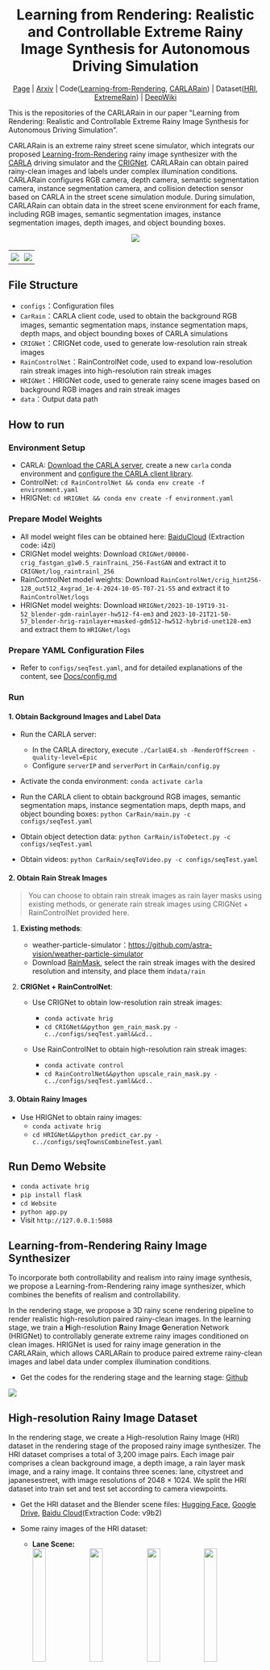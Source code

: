 <div align="center">

# Learning from Rendering: Realistic and Controllable Extreme Rainy Image Synthesis for Autonomous Driving Simulation

<div>
  <a href="https://kb824999404.github.io/HRIG/">Page</a> |
  <a href="https://arxiv.org/abs/2502.16421">Arxiv</a> |
  Code(<a href="https://github.com/kb824999404/HRIG">Learning-from-Rendering</a>, <a href="https://github.com/kb824999404/CARLARain">CARLARain</a>) |
  Dataset(<a href="https://huggingface.co/datasets/Ian824/High-Resolution-Rainy-Image">HRI</a>, <a href="https://huggingface.co/datasets/Ian824/High-Resolution-Rainy-Image/tree/main/CARLARain-Data/ExtremeRain">ExtremeRain</a>) |
  <a href="https://deepwiki.com/kb824999404/CARLARain">DeepWiki</a>
</div>

</div>

This is the repositories of the CARLARain in our paper "Learning from Rendering: Realistic and Controllable Extreme Rainy Image Synthesis for Autonomous Driving Simulation".

CARLARain is an extreme rainy street scene simulator, which integrats our proposed [Learning-from-Rendering](https://kb824999404.github.io/HRIG/) rainy image synthesizer with the [CARLA](https://github.com/carla-simulator/carla) driving simulator and the [CRIGNet](https://doi.org/10.1007/978-981-97-5597-4_8). CARLARain can obtain paired rainy-clean images and labels under complex illumination conditions. CARLARain configures RGB camera, depth camera, semantic segmentation camera, instance segmentation camera, and collision detection sensor based on CARLA in the street scene simulation module. During simulation, CARLARain can obtain data in the street scene environment for each frame, including RGB images, semantic segmentation images, instance segmentation images, depth images, and object bounding boxes. 


<div align="center">

![](Docs/CARLARain图EN.svg)


<table>
<tr>
<td style="border: none; padding: 5px;"><img src="Docs/CARLARain_Clean.gif" /></td>
<td style="border: none; padding: 5px;"><img src="Docs/CARLARain_Rainy.gif" /></td>
</tr>
</table>

</div>

## File Structure

* `configs`：Configuration files
* `CarRain`：CARLA client code, used to obtain the background RGB images, semantic segmentation maps, instance segmentation maps, depth maps, and object bounding boxes of CARLA simulations
* `CRIGNet`：CRIGNet code, used to generate low-resolution rain streak images
* `RainControlNet`：RainControlNet code, used to expand low-resolution rain streak images into high-resolution rain streak images
* `HRIGNet`：HRIGNet code, used to generate rainy scene images based on background RGB images and rain streak images
* `data`：Output data path


## How to run

### Environment Setup

* CARLA: [Download the CARLA server](https://carla.readthedocs.io/en/latest/start_quickstart/#carla-installation), create a new `carla` conda environment and [configure the CARLA client library](https://carla.readthedocs.io/en/latest/start_quickstart/#install-client-library).
* ControlNet: `cd RainControlNet && conda env create -f environment.yaml`
* HRIGNet: `cd HRIGNet && conda env create -f environment.yaml`


### Prepare Model Weights

* All model weight files can be obtained here: [BaiduCloud](https://pan.baidu.com/s/1FXNk-y86rxXeUYwPoGWnpQ?pwd=i4zi ) (Extraction code: i4zi)
* CRIGNet model weights: Download `CRIGNet/00000-crig_fastgan_g1w0.5_rainTrainL_256-FastGAN` and extract it to `CRIGNet/log_raintrainl_256`
* RainControlNet model weights: Download `RainControlNet/crig_hint256-128_out512_4xgrad_1e-4-2024-10-05-T07-21-55` and extract it to `RainControlNet/logs`
* HRIGNet model weights: Download `HRIGNet/2023-10-19T19-31-52_blender-gdm-rainlayer-hw512-f4-em3` and `2023-10-21T21-50-57_blender-hrig-rainlayer+masked-gdm512-hw512-hybrid-unet128-em3` and extract them to `HRIGNet/logs`

### Prepare YAML Configuration Files

* Refer to `configs/seqTest.yaml`, and for detailed explanations of the content, see [Docs/config.md](./Docs/config.md#EN)

### Run

#### 1. Obtain Background Images and Label Data

* Run the CARLA server:
  * In the CARLA directory, execute `./CarlaUE4.sh -RenderOffScreen -quality-level=Epic`
  * Configure `serverIP` and `serverPort` in `CarRain/config.py`

* Activate the conda environment: `conda activate carla`
* Run the CARLA client to obtain background RGB images, semantic segmentation maps, instance segmentation maps, depth maps, and object bounding boxes: `python CarRain/main.py -c configs/seqTest.yaml`
* Obtain object detection data: `python CarRain/isToDetect.py -c configs/seqTest.yaml`
* Obtain videos: `python CarRain/seqToVideo.py -c configs/seqTest.yaml`

#### 2. Obtain Rain Streak Images

> You can choose to obtain rain streak images as rain layer masks using existing methods, or generate rain streak images using CRIGNet + RainControlNet provided here.

1. **Existing methods**:
   * weather-particle-simulator：https://github.com/astra-vision/weather-particle-simulator
   * Download [RainMask](https://pan.baidu.com/s/1FXNk-y86rxXeUYwPoGWnpQ?pwd=i4zi ), select the rain streak images with the desired resolution and intensity, and place them in`data/rain`


2. **CRIGNet + RainControlNet**:
   * Use CRIGNet to obtain low-resolution rain streak images:
     * `conda activate hrig`
     * `cd CRIGNet&&python gen_rain_mask.py -c../configs/seqTest.yaml&&cd..`

   * Use RainControlNet to obtain high-resolution rain streak images:
     * `conda activate control`
     * `cd RainControlNet&&python upscale_rain_mask.py -c../configs/seqTest.yaml&&cd..`

#### 3. Obtain Rainy Images

* Use HRIGNet to obtain rainy images:
  * `conda activate hrig`
  * `cd HRIGNet&&python predict_car.py -c../configs/seqTownsCombineTest.yaml`


## Run Demo Website

* `conda activate hrig`
* `pip install flask`
* `cd Website`
* `python app.py`
* Visit `http://127.0.0.1:5088`

## Learning-from-Rendering Rainy Image Synthesizer

To incorporate both controllability and realism into rainy image synthesis, we propose a Learning-from-Rendering rainy image synthesizer, which combines the benefits of realism and controllability. 

In the rendering stage, we propose a 3D rainy scene rendering pipeline to render realistic high-resolution paired rainy-clean images. In the learning stage, we train a **H**igh-resolution **R**ainy **I**mage **G**eneration Network (HRIGNet) to controllably generate extreme rainy images conditioned on clean images. HRIGNet is used for rainy image generation in the CARLARain, which allows CARLARain to produce paired extreme rainy-clean images and label data under complex illumination conditions.

* Get the codes for the rendering stage and the learning stage: [Github](https://github.com/kb824999404/HRIG)

![](Docs/Learning-from-Rendering.svg)

## High-resolution Rainy Image Dataset

In the rendering stage, we create a High-resolution Rainy Image (HRI) dataset in the rendering stage of the proposed rainy image synthesizer. The HRI dataset comprises a total of 3,200 image pairs. Each image pair comprises a clean background image, a depth image, a rain layer mask image, and a rainy image. It contains three scenes: lane, citystreet and japanesestreet, with image resolutions of 2048 $\times$ 1024. We split the HRI dataset into train set and test set according to camera viewpoints.

* Get the HRI dataset and the Blender scene files: [Hugging Face](https://huggingface.co/datasets/Ian824/High-Resolution-Rainy-Image), [Google Drive](https://drive.google.com/drive/folders/1MSS-iNaLxI05K_10pHMWYibrDJtMJngP?usp=sharing), [Baidu Cloud](https://pan.baidu.com/s/14G4fE8_7lswvod6OtIbOew?pwd=v9b2)(Extraction Code: v9b2)

* Some rainy images of the HRI dataset:
    * **Lane Scene:**
      <div class="hri-images-container">
        <img src="Docs/HRIDataset/lane/front_100mm_frame_1000.jpg" style="width: 24%;margin-bottom: 5px;"/>
        <img src="Docs/HRIDataset/lane/front_10mm_frame_0900.jpg" style="width: 24%;margin-bottom: 5px;"/>
        <img src="Docs/HRIDataset/lane/front_25mm_frame_0200.jpg" style="width: 24%;margin-bottom: 5px;"/>
        <img src="Docs/HRIDataset/lane/front_50mm_frame_0800.jpg" style="width: 24%;margin-bottom: 5px;"/>
        <img src="Docs/HRIDataset/lane/low_100mm_frame_0240.jpg" style="width: 24%;margin-bottom: 5px;"/>
        <img src="Docs/HRIDataset/lane/low_10mm_frame_0900.jpg" style="width: 24%;margin-bottom: 5px;"/>
        <img src="Docs/HRIDataset/lane/low_25mm_frame_0800.jpg" style="width: 24%;margin-bottom: 5px;"/>
        <img src="Docs/HRIDataset/lane/low_50mm_frame_1000.jpg" style="width: 24%;margin-bottom: 5px;"/>
        <img src="Docs/HRIDataset/lane/mid_100mm_frame_1000.jpg" style="width: 24%;margin-bottom: 5px;"/>
        <img src="Docs/HRIDataset/lane/mid_10mm_frame_0900.jpg" style="width: 24%;margin-bottom: 5px;"/>
        <img src="Docs/HRIDataset/lane/mid_25mm_frame_0680.jpg" style="width: 24%;margin-bottom: 5px;"/>
        <img src="Docs/HRIDataset/lane/mid_50mm_frame_0850.jpg" style="width: 24%;margin-bottom: 5px;"/>
        <img src="Docs/HRIDataset/lane/side_100mm_frame_1000.jpg" style="width: 24%;margin-bottom: 5px;"/>
        <img src="Docs/HRIDataset/lane/side_10mm_frame_0900.jpg" style="width: 24%;margin-bottom: 5px;"/>
        <img src="Docs/HRIDataset/lane/side_25mm_frame_0680.jpg" style="width: 24%;margin-bottom: 5px;"/>
        <img src="Docs/HRIDataset/lane/side_50mm_frame_0850.jpg" style="width: 24%;margin-bottom: 5px;"/>
      </div>
  * **Citystreet Scene:**
      <div class="hri-images-container">
        <img src="Docs/HRIDataset/citystreet/back_10mm_frame_0030.jpg" style="width: 24%;margin-bottom: 5px;"/>
        <img src="Docs/HRIDataset/citystreet/back_10mm_frame_0110.jpg" style="width: 24%;margin-bottom: 5px;"/>
        <img src="Docs/HRIDataset/citystreet/far_10mm_frame_0030.jpg" style="width: 24%;margin-bottom: 5px;"/>
        <img src="Docs/HRIDataset/citystreet/far_10mm_frame_0110.jpg" style="width: 24%;margin-bottom: 5px;"/>
        <img src="Docs/HRIDataset/citystreet/front_10mm_frame_0010.jpg" style="width: 24%;margin-bottom: 5px;"/>
        <img src="Docs/HRIDataset/citystreet/front_10mm_frame_0150.jpg" style="width: 24%;margin-bottom: 5px;"/>
        <img src="Docs/HRIDataset/citystreet/sideinner_50mm_frame_0010.jpg" style="width: 24%;margin-bottom: 5px;"/>
        <img src="Docs/HRIDataset/citystreet/sideinner_50mm_frame_0250.jpg" style="width: 24%;margin-bottom: 5px;"/>
        <img src="Docs/HRIDataset/citystreet/sideleft_10mm_frame_0010.jpg" style="width: 24%;margin-bottom: 5px;"/>
        <img src="Docs/HRIDataset/citystreet/sideleft_10mm_frame_0150.jpg" style="width: 24%;margin-bottom: 5px;"/>
        <img src="Docs/HRIDataset/citystreet/sideright_10mm_frame_0010.jpg" style="width: 24%;margin-bottom: 5px;"/>
        <img src="Docs/HRIDataset/citystreet/sideright_10mm_frame_0150.jpg" style="width: 24%;margin-bottom: 5px;"/>
      </div>
  * **Japanesestreet Scene:**
      <div class="hri-images-container">
        <img src="Docs/HRIDataset/japanesestreet/camera10_10mm_frame_0030.jpg" style="width: 24%;margin-bottom: 5px;"/>        
        <img src="Docs/HRIDataset/japanesestreet/camera10_10mm_frame_0090.jpg" style="width: 24%;margin-bottom: 5px;"/>        
        <img src="Docs/HRIDataset/japanesestreet/camera1_10mm_frame_0070.jpg" style="width: 24%;margin-bottom: 5px;"/>
        <img src="Docs/HRIDataset/japanesestreet/camera1_10mm_frame_0130.jpg" style="width: 24%;margin-bottom: 5px;"/>
        <img src="Docs/HRIDataset/japanesestreet/camera2_10mm_frame_0010.jpg" style="width: 24%;margin-bottom: 5px;"/>
        <img src="Docs/HRIDataset/japanesestreet/camera2_10mm_frame_0110.jpg" style="width: 24%;margin-bottom: 5px;"/>
        <img src="Docs/HRIDataset/japanesestreet/camera3_10mm_frame_0030.jpg" style="width: 24%;margin-bottom: 5px;"/>
        <img src="Docs/HRIDataset/japanesestreet/camera3_10mm_frame_0140.jpg" style="width: 24%;margin-bottom: 5px;"/>
        <img src="Docs/HRIDataset/japanesestreet/camera4_10mm_frame_0010.jpg" style="width: 24%;margin-bottom: 5px;"/>
        <img src="Docs/HRIDataset/japanesestreet/camera4_10mm_frame_0250.jpg" style="width: 24%;margin-bottom: 5px;"/>
        <img src="Docs/HRIDataset/japanesestreet/camera5_10mm_frame_0070.jpg" style="width: 24%;margin-bottom: 5px;"/>
        <img src="Docs/HRIDataset/japanesestreet/camera5_10mm_frame_0110.jpg" style="width: 24%;margin-bottom: 5px;"/>
        <img src="Docs/HRIDataset/japanesestreet/camera6_10mm_frame_0050.jpg" style="width: 24%;margin-bottom: 5px;"/>
        <img src="Docs/HRIDataset/japanesestreet/camera6_10mm_frame_0120.jpg" style="width: 24%;margin-bottom: 5px;"/>
        <img src="Docs/HRIDataset/japanesestreet/camera7_10mm_frame_0010.jpg" style="width: 24%;margin-bottom: 5px;"/>
        <img src="Docs/HRIDataset/japanesestreet/camera7_10mm_frame_0090.jpg" style="width: 24%;margin-bottom: 5px;"/>
        <img src="Docs/HRIDataset/japanesestreet/camera8_10mm_frame_0010.jpg" style="width: 24%;margin-bottom: 5px;"/>
        <img src="Docs/HRIDataset/japanesestreet/camera8_10mm_frame_0090.jpg" style="width: 24%;margin-bottom: 5px;"/>
        <img src="Docs/HRIDataset/japanesestreet/camera9_10mm_frame_0010.jpg" style="width: 24%;margin-bottom: 5px;"/>
        <img src="Docs/HRIDataset/japanesestreet/camera9_10mm_frame_0130.jpg" style="width: 24%;margin-bottom: 5px;"/>
      </div>

## ExtremeRain Dataset

Based on CARLARain, we construct an extreme rainy street scene image dataset, ExtremeRain. This dataset contains 8 different street scenes and 3 illumination conditions: daytime, sunset, night. The rainy scenes feature a rain intensity ranging from 5 mm/h - 100 mm/h, covering extreme rainfalls under complex illumination conditions. The dataset contains comprehensive label information to meet the requirements of multi-task visual perception models, including semantic segmentation, instance segmentation, depth estimation, and object detection. We split the dataset into train set and test set according to different scenes.

* Get the ExtremeRain dataset: [Hugging Face](https://huggingface.co/datasets/Ian824/High-Resolution-Rainy-Image/tree/main/CARLARain-Data/ExtremeRain), [Baidu Cloud](https://pan.baidu.com/s/1FXNk-y86rxXeUYwPoGWnpQ?pwd=i4zi) (Extraction code: i4zi)

<table>
<tr>
<th>Dataset Type </th>
<th>Scene </th>
<th>Time </th>
<th>Frame </th>
<th>Sample Count </th>
<th>Image Type </th>
</tr>
<tr>
<td>Trainset</td>
<td>7</td>
<td>3</td>
<td>1000</td>
<td>21000</td>
<td rowspan=2> Scene RGB image, semantic segmentation image, instance segmentation image, depth image, rain streak image, rainy RGB image, object bounding box</td>
</tr>
<tr>
<td>Testset</td>
<td>1</td>
<td>3</td>
<td>1000</td>
<td>3000</td>
</tr>
</table>

<table>
<tr>
<th style="width:20%;">Background </th>
<th style="width:20%;">Rainy </th>
<th style="width:20%;">Depth </th>
<th style="width:20%;">Semantic Segmentation </th>
<th style="width:20%;">Instance Segmentation </th>
</tr>
<tr>
<td style="padding: 0;width:20%;"><img src="Docs/CARLARainDataset/background/seqTown01ClearSunset_002423..jpg" /></td>
<td style="padding: 0;width:20%;"><img src="Docs/CARLARainDataset/rainy/seqTown01ClearSunset_002423.jpg" /></td>
<td style="padding: 0;width:20%;"><img src="Docs/CARLARainDataset/depth/seqTown01ClearSunset_002423.png" /></td>
<td style="padding: 0;width:20%;"><img src="Docs/CARLARainDataset/semantic_segmentation/seqTown01ClearSunset_002423.png" /></td>
<td style="padding: 0;width:20%;"><img src="Docs/CARLARainDataset/instance_segmentation/seqTown01ClearSunset_002423.png" /></td>
</tr>
<tr>
<td style="padding: 0;width:20%;"><img src="Docs/CARLARainDataset/background/seqTown01Clear_000044..jpg" /></td>
<td style="padding: 0;width:20%;"><img src="Docs/CARLARainDataset/rainy/seqTown01Clear_000044.jpg" /></td>
<td style="padding: 0;width:20%;"><img src="Docs/CARLARainDataset/depth/seqTown01Clear_000044.png" /></td>
<td style="padding: 0;width:20%;"><img src="Docs/CARLARainDataset/semantic_segmentation/seqTown01Clear_000044.png" /></td>
<td style="padding: 0;width:20%;"><img src="Docs/CARLARainDataset/instance_segmentation/seqTown01Clear_000044.png" /></td>
</tr>
<tr>
<td style="padding: 0;width:20%;"><img src="Docs/CARLARainDataset/background/seqTown02ClearNight_007652..jpg" /></td>
<td style="padding: 0;width:20%;"><img src="Docs/CARLARainDataset/rainy/seqTown02ClearNight_007652.jpg" /></td>
<td style="padding: 0;width:20%;"><img src="Docs/CARLARainDataset/depth/seqTown02ClearNight_007652.png" /></td>
<td style="padding: 0;width:20%;"><img src="Docs/CARLARainDataset/semantic_segmentation/seqTown02ClearNight_007652.png" /></td>
<td style="padding: 0;width:20%;"><img src="Docs/CARLARainDataset/instance_segmentation/seqTown02ClearNight_007652.png" /></td>
</tr>

<tr>
<td style="padding: 0;width:20%;"><img src="Docs/CARLARainDataset/background/seqTown02Clear_001262..jpg" /></td>
<td style="padding: 0;width:20%;"><img src="Docs/CARLARainDataset/rainy/seqTown02Clear_001262.jpg" /></td>
<td style="padding: 0;width:20%;"><img src="Docs/CARLARainDataset/depth/seqTown02Clear_001262.png" /></td>
<td style="padding: 0;width:20%;"><img src="Docs/CARLARainDataset/semantic_segmentation/seqTown02Clear_001262.png" /></td>
<td style="padding: 0;width:20%;"><img src="Docs/CARLARainDataset/instance_segmentation/seqTown02Clear_001262.png" /></td>
</tr>
<tr>
<td style="padding: 0;width:20%;"><img src="Docs/CARLARainDataset/background/seqTown03ClearNight_009422..jpg" /></td>
<td style="padding: 0;width:20%;"><img src="Docs/CARLARainDataset/rainy/seqTown03ClearNight_009422.jpg" /></td>
<td style="padding: 0;width:20%;"><img src="Docs/CARLARainDataset/depth/seqTown03ClearNight_009422.png" /></td>
<td style="padding: 0;width:20%;"><img src="Docs/CARLARainDataset/semantic_segmentation/seqTown03ClearNight_009422.png" /></td>
<td style="padding: 0;width:20%;"><img src="Docs/CARLARainDataset/instance_segmentation/seqTown03ClearNight_009422.png" /></td>
</tr>
<tr>
<td style="padding: 0;width:20%;"><img src="Docs/CARLARainDataset/background/seqTown03ClearSunset_009200..jpg" /></td>
<td style="padding: 0;width:20%;"><img src="Docs/CARLARainDataset/rainy/seqTown03ClearSunset_009200.jpg" /></td>
<td style="padding: 0;width:20%;"><img src="Docs/CARLARainDataset/depth/seqTown03ClearSunset_009200.png" /></td>
<td style="padding: 0;width:20%;"><img src="Docs/CARLARainDataset/semantic_segmentation/seqTown03ClearSunset_009200.png" /></td>
<td style="padding: 0;width:20%;"><img src="Docs/CARLARainDataset/instance_segmentation/seqTown03ClearSunset_009200.png" /></td>
</tr>
<tr>
<td style="padding: 0;width:20%;"><img src="Docs/CARLARainDataset/background/seqTown03Clear_001814..jpg" /></td>
<td style="padding: 0;width:20%;"><img src="Docs/CARLARainDataset/rainy/seqTown03Clear_001814.jpg" /></td>
<td style="padding: 0;width:20%;"><img src="Docs/CARLARainDataset/depth/seqTown03Clear_001814.png" /></td>
<td style="padding: 0;width:20%;"><img src="Docs/CARLARainDataset/semantic_segmentation/seqTown03Clear_001814.png" /></td>
<td style="padding: 0;width:20%;"><img src="Docs/CARLARainDataset/instance_segmentation/seqTown03Clear_001814.png" /></td>
</tr>
<tr>
<td style="padding: 0;width:20%;"><img src="Docs/CARLARainDataset/background/seqTown04ClearNight_064471..jpg" /></td>
<td style="padding: 0;width:20%;"><img src="Docs/CARLARainDataset/rainy/seqTown04ClearNight_064471.jpg" /></td>
<td style="padding: 0;width:20%;"><img src="Docs/CARLARainDataset/depth/seqTown04ClearNight_064471.png" /></td>
<td style="padding: 0;width:20%;"><img src="Docs/CARLARainDataset/semantic_segmentation/seqTown04ClearNight_064471.png" /></td>
<td style="padding: 0;width:20%;"><img src="Docs/CARLARainDataset/instance_segmentation/seqTown04ClearNight_064471.png" /></td>
</tr>
<tr>
<td style="padding: 0;width:20%;"><img src="Docs/CARLARainDataset/background/seqTown04ClearSunset_010612..jpg" /></td>
<td style="padding: 0;width:20%;"><img src="Docs/CARLARainDataset/rainy/seqTown04ClearSunset_010612.jpg" /></td>
<td style="padding: 0;width:20%;"><img src="Docs/CARLARainDataset/depth/seqTown04ClearSunset_010612.png" /></td>
<td style="padding: 0;width:20%;"><img src="Docs/CARLARainDataset/semantic_segmentation/seqTown04ClearSunset_010612.png" /></td>
<td style="padding: 0;width:20%;"><img src="Docs/CARLARainDataset/instance_segmentation/seqTown04ClearSunset_010612.png" /></td>
</tr>
<tr>
<td style="padding: 0;width:20%;"><img src="Docs/CARLARainDataset/background/seqTown04Clear_002690..jpg" /></td>
<td style="padding: 0;width:20%;"><img src="Docs/CARLARainDataset/rainy/seqTown04Clear_002690.jpg" /></td>
<td style="padding: 0;width:20%;"><img src="Docs/CARLARainDataset/depth/seqTown04Clear_002690.png" /></td>
<td style="padding: 0;width:20%;"><img src="Docs/CARLARainDataset/semantic_segmentation/seqTown04Clear_002690.png" /></td>
<td style="padding: 0;width:20%;"><img src="Docs/CARLARainDataset/instance_segmentation/seqTown04Clear_002690.png" /></td>
</tr>
<tr>
<td style="padding: 0;width:20%;"><img src="Docs/CARLARainDataset/background/seqTown05ClearNight_013922..jpg" /></td>
<td style="padding: 0;width:20%;"><img src="Docs/CARLARainDataset/rainy/seqTown05ClearNight_013922.jpg" /></td>
<td style="padding: 0;width:20%;"><img src="Docs/CARLARainDataset/depth/seqTown05ClearNight_013922.png" /></td>
<td style="padding: 0;width:20%;"><img src="Docs/CARLARainDataset/semantic_segmentation/seqTown05ClearNight_013922.png" /></td>
<td style="padding: 0;width:20%;"><img src="Docs/CARLARainDataset/instance_segmentation/seqTown05ClearNight_013922.png" /></td>
</tr>
<tr>
<td style="padding: 0;width:20%;"><img src="Docs/CARLARainDataset/background/seqTown05ClearSunset_012791..jpg" /></td>
<td style="padding: 0;width:20%;"><img src="Docs/CARLARainDataset/rainy/seqTown05ClearSunset_012791.jpg" /></td>
<td style="padding: 0;width:20%;"><img src="Docs/CARLARainDataset/depth/seqTown05ClearSunset_012791.png" /></td>
<td style="padding: 0;width:20%;"><img src="Docs/CARLARainDataset/semantic_segmentation/seqTown05ClearSunset_012791.png" /></td>
<td style="padding: 0;width:20%;"><img src="Docs/CARLARainDataset/instance_segmentation/seqTown05ClearSunset_012791.png" /></td>
</tr>
<tr>
<td style="padding: 0;width:20%;"><img src="Docs/CARLARainDataset/background/seqTown05Clear_003271..jpg" /></td>
<td style="padding: 0;width:20%;"><img src="Docs/CARLARainDataset/rainy/seqTown05Clear_003271.jpg" /></td>
<td style="padding: 0;width:20%;"><img src="Docs/CARLARainDataset/depth/seqTown05Clear_003271.png" /></td>
<td style="padding: 0;width:20%;"><img src="Docs/CARLARainDataset/semantic_segmentation/seqTown05Clear_003271.png" /></td>
<td style="padding: 0;width:20%;"><img src="Docs/CARLARainDataset/instance_segmentation/seqTown05Clear_003271.png" /></td>
</tr>
<tr>
<td style="padding: 0;width:20%;"><img src="Docs/CARLARainDataset/background/seqTown06ClearNight_000267..jpg" /></td>
<td style="padding: 0;width:20%;"><img src="Docs/CARLARainDataset/rainy/seqTown06ClearNight_000267.jpg" /></td>
<td style="padding: 0;width:20%;"><img src="Docs/CARLARainDataset/depth/seqTown06ClearNight_000267.png" /></td>
<td style="padding: 0;width:20%;"><img src="Docs/CARLARainDataset/semantic_segmentation/seqTown06ClearNight_000267.png" /></td>
<td style="padding: 0;width:20%;"><img src="Docs/CARLARainDataset/instance_segmentation/seqTown06ClearNight_000267.png" /></td>
</tr>
<tr>
<td style="padding: 0;width:20%;"><img src="Docs/CARLARainDataset/background/seqTown06ClearSunset_001191..jpg" /></td>
<td style="padding: 0;width:20%;"><img src="Docs/CARLARainDataset/rainy/seqTown06ClearSunset_001191.jpg" /></td>
<td style="padding: 0;width:20%;"><img src="Docs/CARLARainDataset/depth/seqTown06ClearSunset_001191.png" /></td>
<td style="padding: 0;width:20%;"><img src="Docs/CARLARainDataset/semantic_segmentation/seqTown06ClearSunset_001191.png" /></td>
<td style="padding: 0;width:20%;"><img src="Docs/CARLARainDataset/instance_segmentation/seqTown06ClearSunset_001191.png" /></td>
</tr>
<tr>
<td style="padding: 0;width:20%;"><img src="Docs/CARLARainDataset/background/seqTown06Clear_002307..jpg" /></td>
<td style="padding: 0;width:20%;"><img src="Docs/CARLARainDataset/rainy/seqTown06Clear_002307.jpg" /></td>
<td style="padding: 0;width:20%;"><img src="Docs/CARLARainDataset/depth/seqTown06Clear_002307.png" /></td>
<td style="padding: 0;width:20%;"><img src="Docs/CARLARainDataset/semantic_segmentation/seqTown06Clear_002307.png" /></td>
<td style="padding: 0;width:20%;"><img src="Docs/CARLARainDataset/instance_segmentation/seqTown06Clear_002307.png" /></td>
</tr>
<tr>
<td style="padding: 0;width:20%;"><img src="Docs/CARLARainDataset/background/seqTown07ClearSunset_004693..jpg" /></td>
<td style="padding: 0;width:20%;"><img src="Docs/CARLARainDataset/rainy/seqTown07ClearSunset_004693.jpg" /></td>
<td style="padding: 0;width:20%;"><img src="Docs/CARLARainDataset/depth/seqTown07ClearSunset_004693.png" /></td>
<td style="padding: 0;width:20%;"><img src="Docs/CARLARainDataset/semantic_segmentation/seqTown07ClearSunset_004693.png" /></td>
<td style="padding: 0;width:20%;"><img src="Docs/CARLARainDataset/instance_segmentation/seqTown07ClearSunset_004693.png" /></td>
</tr>
<tr>
<td style="padding: 0;width:20%;"><img src="Docs/CARLARainDataset/background/seqTown07Clear_004556..jpg" /></td>
<td style="padding: 0;width:20%;"><img src="Docs/CARLARainDataset/rainy/seqTown07Clear_004556.jpg" /></td>
<td style="padding: 0;width:20%;"><img src="Docs/CARLARainDataset/depth/seqTown07Clear_004556.png" /></td>
<td style="padding: 0;width:20%;"><img src="Docs/CARLARainDataset/semantic_segmentation/seqTown07Clear_004556.png" /></td>
<td style="padding: 0;width:20%;"><img src="Docs/CARLARainDataset/instance_segmentation/seqTown07Clear_004556.png" /></td>
</tr>
<tr>
<td style="padding: 0;width:20%;"><img src="Docs/CARLARainDataset/background/seqTown10ClearNight_065810..jpg" /></td>
<td style="padding: 0;width:20%;"><img src="Docs/CARLARainDataset/rainy/seqTown10ClearNight_065810.jpg" /></td>
<td style="padding: 0;width:20%;"><img src="Docs/CARLARainDataset/depth/seqTown10ClearNight_065810.png" /></td>
<td style="padding: 0;width:20%;"><img src="Docs/CARLARainDataset/semantic_segmentation/seqTown10ClearNight_065810.png" /></td>
<td style="padding: 0;width:20%;"><img src="Docs/CARLARainDataset/instance_segmentation/seqTown10ClearNight_065810.png" /></td>
</tr>
<tr>
<td style="padding: 0;width:20%;"><img src="Docs/CARLARainDataset/background/seqTown10ClearSunset_006789..jpg" /></td>
<td style="padding: 0;width:20%;"><img src="Docs/CARLARainDataset/rainy/seqTown10ClearSunset_006789.jpg" /></td>
<td style="padding: 0;width:20%;"><img src="Docs/CARLARainDataset/depth/seqTown10ClearSunset_006789.png" /></td>
<td style="padding: 0;width:20%;"><img src="Docs/CARLARainDataset/semantic_segmentation/seqTown10ClearSunset_006789.png" /></td>
<td style="padding: 0;width:20%;"><img src="Docs/CARLARainDataset/instance_segmentation/seqTown10ClearSunset_006789.png" /></td>
</tr>
<tr>
<td style="padding: 0;width:20%;"><img src="Docs/CARLARainDataset/background/seqTown10Clear_005656..jpg" /></td>
<td style="padding: 0;width:20%;"><img src="Docs/CARLARainDataset/rainy/seqTown10Clear_005656.jpg" /></td>
<td style="padding: 0;width:20%;"><img src="Docs/CARLARainDataset/depth/seqTown10Clear_005656.png" /></td>
<td style="padding: 0;width:20%;"><img src="Docs/CARLARainDataset/semantic_segmentation/seqTown10Clear_005656.png" /></td>
<td style="padding: 0;width:20%;"><img src="Docs/CARLARainDataset/instance_segmentation/seqTown10Clear_005656.png" /></td>
</tr>

</table>

## Experiment - Realism And Controllability Of Rainy Image Generation

* **Compare with baseline:** To evaluate the performance of HRIGNet in high-resolution rainy image generation, we compare it with several baseline image generative models: LDM, DiT and CycleGAN. The figure below illustrates a comparison of rainy image generation results of these methods.

<table>
<tr>
<td style="padding: 0;width:30%;"><img src="Docs/HRIG_Baseline/Background_draw2.jpg" /></td>
<td style="padding: 0;width:30%;"><img src="Docs/HRIG_Baseline/LDM_draw2.jpg" /></td>
<td style="padding: 0;width:30%;"><img src="Docs/HRIG_Baseline/DiT_draw2.jpg" /></td>
</tr>
<tr>
<td style="padding: 0;width:30%;text-align:center;">Background</td>
<td style="padding: 0;width:30%;text-align:center;">LDM</td>
<td style="padding: 0;width:30%;text-align:center;">DiT</td>
</tr>
<tr>
<td style="padding: 0;width:30%;"><img src="Docs/HRIG_Baseline/Rainy_draw2.jpg" /></td>
<td style="padding: 0;width:30%;"><img src="Docs/HRIG_Baseline/CycleGAN_draw2.jpg" /></td>
<td style="padding: 0;width:30%;"><img src="Docs/HRIG_Baseline/HRIG_draw2.jpg" /></td>
</tr>
<tr>
<td style="padding: 0;width:30%;text-align:center;">Ground truth</td>
<td style="padding: 0;width:30%;text-align:center;">CycleGAN</td>
<td style="padding: 0;width:30%;text-align:center;">HRIGNet(ours)</td>
</tr>
</table>

* **Controlibility:** As shown in the figure below, some rainy images from ExtremeRain are presented. It is possible to control different background scenes, achieve variations in illumination such as daytime, sunset, and night, and control attributes like rain intensity and direction. The controllability of multiple attributes ensures the diversity of the dataset.

![](Docs/RainControlibility.svg)

## Experiment - Semantic Segmentation In Extreme Rainfall

* To improve the accuracy of semantic segmentation models in extreme rainy scenes, we conduct augmented training with the ExtremeRain dataset and evaluate several SOTA semantic segmentation models on real datasets. We collect real rainy scene images with different illumination conditions from the Internet, and use them as the test set.

![](Docs/augmented_semantic_test_on_real.svg)

## License

The CARLARain code is distributed under the MIT License.

## Reference

* CARLA：https://github.com/carla-simulator/carla
* HRIGNet：https://kb824999404.github.io/HRIG/
* CRIGNet：https://doi.org/10.1007/978-981-97-5597-4_8
* ControlNet：https://github.com/lllyasviel/ControlNet
* Rain Rendering：https://github.com/cv-rits/rain-rendering/
